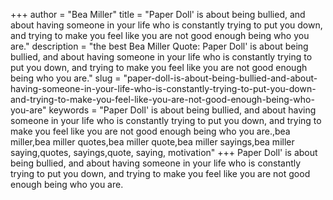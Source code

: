 +++
author = "Bea Miller"
title = "Paper Doll' is about being bullied, and about having someone in your life who is constantly trying to put you down, and trying to make you feel like you are not good enough being who you are."
description = "the best Bea Miller Quote: Paper Doll' is about being bullied, and about having someone in your life who is constantly trying to put you down, and trying to make you feel like you are not good enough being who you are."
slug = "paper-doll-is-about-being-bullied-and-about-having-someone-in-your-life-who-is-constantly-trying-to-put-you-down-and-trying-to-make-you-feel-like-you-are-not-good-enough-being-who-you-are"
keywords = "Paper Doll' is about being bullied, and about having someone in your life who is constantly trying to put you down, and trying to make you feel like you are not good enough being who you are.,bea miller,bea miller quotes,bea miller quote,bea miller sayings,bea miller saying,quotes, sayings,quote, saying, motivation"
+++
Paper Doll' is about being bullied, and about having someone in your life who is constantly trying to put you down, and trying to make you feel like you are not good enough being who you are.

